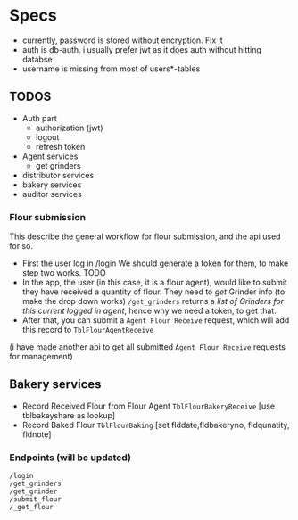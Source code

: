 # Specs

- currently, password is stored without encryption. Fix it
- auth is db-auth. i usually prefer jwt as it does auth without hitting databse
- username is missing from most of users\*-tables

## TODOS

- Auth part
  - authorization (jwt)
  - logout
  - refresh token
- Agent services
  - get grinders
- distributor services
- bakery services
- auditor services

### Flour submission

This describe the general workflow for flour submission, and the api used for so.

- First the user log in /login
  We should generate a token for them, to make step two works. TODO
- In the app, the user (in this case, it is a flour agent), would like to submit they have received a quantity of flour. They need to _get_ Grinder info (to make the drop down works)
  `/get_grinders` returns a _list of Grinders for this current logged in agent_, hence why we need a token, to get that.
- After that, you can submit a `Agent Flour Receive` request, which will add this record to `TblFlourAgentReceive`

(i have made another api to get all submitted `Agent Flour Receive` requests for management)

## Bakery services

- Record Received Flour from Flour Agent `TblFlourBakeryReceive` [use tblbakeyshare as lookup]
- Record Baked Flour `TblFlourBaking` [set flddate,fldbakeryno, fldqunatity, fldnote]

### Endpoints (will be updated)

    /login
    /get_grinders
    /get_grinder
    /submit_flour
    /_get_flour
